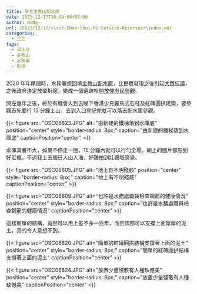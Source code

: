 ```yaml
---
title: 參考主教山配水庫
date: 2023-12-17T16:00:00+08:00
author: HaNg~
url: /2023/12/17/visit-Sham-Shui-Po-Service-Reservoir\index.md/
categories:
  - 生活
tags:
  - 深水埗
  - 主教山
  - 水務署
  - 影相
---
```


2020 年年尾個時，水務署想回填[主教山配水庫][1]，比民眾發現之後引起[大眾抗議][2]，之後政府決定放棄拆除，變成一個遺跡咁[開放俾市民參觀][3]。

開左幾年之後，終於有機會入到去睇下香港少見羅馬式石柱及紅磚圓拱建築，要參觀首先要行 15 分鐘上山，去到入口登記完就可以落去配水庫參觀。
<!--more--> 

{{< figure src="DSC06823.JPG" alt="由新建的鐵梯落到水庫底" position="center" style="border-radius: 8px;" caption="由新建的鐵梯落到水庫底" captionPosition="center" >}}

水庫其實不大，如果不停走一圈，15 分鐘內就可以行勻全場。網上的圖片都影到好宏偉，不過我上去個日人山人海，好難拍到壯觀嘅感覺。

{{< figure src="DSC06805.JPG" alt="地上有不明殘骸" position="center" style="border-radius: 8px;" caption="地上有不明殘骸" captionPosition="center" >}}

{{< figure src="DSC06809.JPG" alt="也許是水務處職員檢查鋼筋的健康情況" position="center" style="border-radius: 8px;" caption="也許是水務處職員檢查鋼筋的健康情況" captionPosition="center" >}}

這樣簡單的結構，竟然可以用上差不多一百年，而且頂部可以支撐上面厚厚的泥土，真的令人意想不到。

{{< figure src="DSC06820.JPG" alt="簡單的紅磚圓拱結構支撐著上面的泥土" position="center" style="border-radius: 8px;" caption="簡單的紅磚圓拱結構支撐著上面的泥土" captionPosition="center" >}}

{{< figure src="DSC06824.JPG" alt="放置少量殘骸有人種缺憾美" position="center" style="border-radius: 8px;" caption="放置少量殘骸有人種缺憾美" captionPosition="center" >}}


[1]: https://zh.wikipedia.org/wiki/%E5%89%8D%E6%B7%B1%E6%B0%B4%E5%9F%97%E9%85%8D%E6%B0%B4%E5%BA%AB 
[2]: https://news.mingpao.com/ins/%e6%b8%af%e8%81%9e/article/20201229/s00001/1609220746324/%e4%b8%bb%e6%95%99%e5%b1%b1%e9%85%8d%e6%b0%b4%e5%ba%ab-%e7%be%85%e9%a6%ac%e5%bc%8f%e6%9f%b1%e7%be%a4%e9%9d%a2%e8%87%a8%e8%a2%ab%e6%8b%86-%e7%99%bc%e7%8f%be%e9%81%ba%e8%bf%b9%e5%a5%b3%e8%a1%97%e5%9d%8a%e6%b1%ba%e5%bf%83%e4%bf%9d%e8%ad%b7%e3%80%90%e7%9f%ad%e7%89%87%e3%80%91
[3]: https://www.waterconservation.gov.hk/tc/ex-sspsr/index.html
